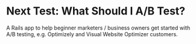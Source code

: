Next Test: What Should I A/B Test?
=========

A Rails app to help beginner marketers / business owners get started with A/B testing, e.g. Optimizely and Visual Website Optimizer customers.
